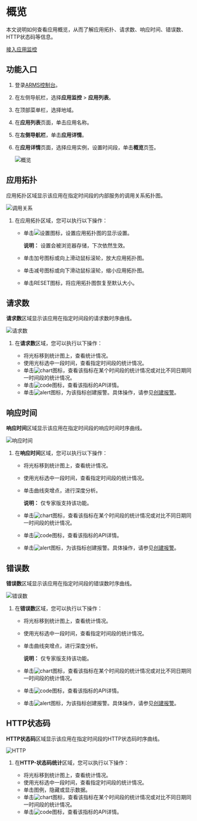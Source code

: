 # 概览

本文说明如何查看应用概览，从而了解应用拓扑、请求数、响应时间、错误数、HTTP状态码等信息。

[接入应用监控](/cn.zh-CN/应用监控/接入应用监控/应用监控接入概述.md)

## 功能入口

1.  登录[ARMS控制台](https://arms.console.aliyun.com/#/home)。

2.  在左侧导航栏，选择**应用监控** \> **应用列表**。

3.  在顶部菜单栏，选择地域。

4.  在**应用列表**页面，单击应用名称。

5.  在**左侧导航栏**，单击**应用详情**。

6.  在**应用详情**页面，选择应用实例，设置时间段，单击**概览**页签。

    ![概览](https://static-aliyun-doc.oss-accelerate.aliyuncs.com/assets/img/zh-CN/3001471161/p231962.png)


## 应用拓扑

应用拓扑区域显示该应用在指定时间段的内部服务的调用关系拓扑图。

![调用关系](https://static-aliyun-doc.oss-accelerate.aliyuncs.com/assets/img/zh-CN/5323371161/p232927.png)

1.  在应用拓扑区域，您可以执行以下操作：

    -   单击![设置](https://static-aliyun-doc.oss-accelerate.aliyuncs.com/assets/img/zh-CN/9988751161/p232147.png)图标，设置应用拓扑图的显示设置。

        **说明：** 设置会被浏览器存储，下次依然生效。

    -   单击加号图标或向上滑动鼠标滚轮，放大应用拓扑图。
    -   单击减号图标或向下滑动鼠标滚轮，缩小应用拓扑图。
    -   单击RESET图标，将应用拓扑图恢复至默认大小。

## 请求数

**请求数**区域显示该应用在指定时间段的请求数时序曲线。

![请求数](https://static-aliyun-doc.oss-accelerate.aliyuncs.com/assets/img/zh-CN/9988751161/p232138.png)

1.  在**请求数**区域，您可以执行以下操作：

    -   将光标移到统计图上，查看统计情况。
    -   使用光标选中一段时间，查看指定时间段的统计情况。
    -   单击![chart](https://static-aliyun-doc.oss-accelerate.aliyuncs.com/assets/img/zh-CN/9617031161/p230753.png)图标，查看该指标在某个时间段的统计情况或对比不同日期同一时间段的统计情况。
    -   单击![code](https://static-aliyun-doc.oss-accelerate.aliyuncs.com/assets/img/zh-CN/7567031161/p230759.png)图标，查看该指标的API详情。
    -   单击![alert](https://static-aliyun-doc.oss-accelerate.aliyuncs.com/assets/img/zh-CN/3187751161/p231972.png)图标，为该指标创建报警。具体操作，请参见[创建报警](/cn.zh-CN/大盘和报警/创建报警.md)。

## 响应时间

**响应时间**区域显示该应用在指定时间段的响应时间时序曲线。

![响应时间](https://static-aliyun-doc.oss-accelerate.aliyuncs.com/assets/img/zh-CN/9988751161/p232139.png)

1.  在**响应时间**区域，您可以执行以下操作：

    -   将光标移到统计图上，查看统计情况。
    -   使用光标选中一段时间，查看指定时间段的统计情况。
    -   单击曲线突增点，进行深度分析。

        **说明：** 仅专家版支持该功能。

    -   单击![chart](https://static-aliyun-doc.oss-accelerate.aliyuncs.com/assets/img/zh-CN/9617031161/p230753.png)图标，查看该指标在某个时间段的统计情况或对比不同日期同一时间段的统计情况。
    -   单击![code](https://static-aliyun-doc.oss-accelerate.aliyuncs.com/assets/img/zh-CN/7567031161/p230759.png)图标，查看该指标的API详情。
    -   单击![alert](https://static-aliyun-doc.oss-accelerate.aliyuncs.com/assets/img/zh-CN/3187751161/p231972.png)图标，为该指标创建报警。具体操作，请参见[创建报警](/cn.zh-CN/大盘和报警/创建报警.md)。

## 错误数

**错误数**区域显示该应用在指定时间段的错误数时序曲线。

![错误数](https://static-aliyun-doc.oss-accelerate.aliyuncs.com/assets/img/zh-CN/9988751161/p232140.png)

1.  在**错误数**区域，您可以执行以下操作：

    -   将光标移到统计图上，查看统计情况。
    -   使用光标选中一段时间，查看指定时间段的统计情况。
    -   单击曲线突增点，进行深度分析。

        **说明：** 仅专家版支持该功能。

    -   单击![chart](https://static-aliyun-doc.oss-accelerate.aliyuncs.com/assets/img/zh-CN/9617031161/p230753.png)图标，查看该指标在某个时间段的统计情况或对比不同日期同一时间段的统计情况。
    -   单击![code](https://static-aliyun-doc.oss-accelerate.aliyuncs.com/assets/img/zh-CN/7567031161/p230759.png)图标，查看该指标的API详情。
    -   单击![alert](https://static-aliyun-doc.oss-accelerate.aliyuncs.com/assets/img/zh-CN/3187751161/p231972.png)图标，为该指标创建报警。具体操作，请参见[创建报警](/cn.zh-CN/大盘和报警/创建报警.md)。

## HTTP状态码

**HTTP状态码**区域显示该应用在指定时间段的HTTP状态码时序曲线。

![HTTP](https://static-aliyun-doc.oss-accelerate.aliyuncs.com/assets/img/zh-CN/9988751161/p232144.png)

1.  在**HTTP-状态码统计**区域，您可以执行以下操作：

    -   将光标移到统计图上，查看统计情况。
    -   使用光标选中一段时间，查看指定时间段的统计情况。
    -   单击图例，隐藏或显示数据。
    -   单击![chart](https://static-aliyun-doc.oss-accelerate.aliyuncs.com/assets/img/zh-CN/9617031161/p230753.png)图标，查看该指标在某个时间段的统计情况或对比不同日期同一时间段的统计情况。
    -   单击![code](https://static-aliyun-doc.oss-accelerate.aliyuncs.com/assets/img/zh-CN/7567031161/p230759.png)图标，查看该指标的API详情。

